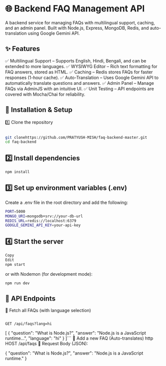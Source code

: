 
# 🌐 Backend FAQ Management API
A backend service for managing FAQs with multilingual support, caching, and an admin panel. Built with Node.js, Express, MongoDB, Redis, and auto-translation using Google Gemini API.

## ✨ Features
✅ Multilingual Support – Supports English, Hindi, Bengali, and can be extended to more languages.
✅ WYSIWYG Editor – Rich text formatting for FAQ answers, stored as HTML.
✅ Caching – Redis stores FAQs for faster responses (1-hour cache).
✅ Auto-Translation – Uses Google Gemini API to automatically translate questions and answers.
✅ Admin Panel – Manage FAQs via AdminJS with an intuitive UI.
✅ Unit Testing – API endpoints are covered with Mocha/Chai for reliability.

## 🚀 Installation & Setup
1️⃣ Clone the repository
```bash

git clonehttps://github.com/PRATYUSH-MISH/faq-backend-master.git
cd faq-backend
```
## 2️⃣ Install dependencies
```bash
npm install
```

## 3️⃣ Set up environment variables (.env)
Create a .env file in the root directory and add the following:
```bash
PORT=5000
MONGO_URI=mongodb+srv://your-db-url
REDIS_URL=redis://localhost:6379
GOOGLE_GEMINI_API_KEY=your-api-key
```
## 4️⃣ Start the server
```bash
Copy
Edit
npm start
```
or with Nodemon (for development mode):

```bash
npm run dev
```
## 📖 API Endpoints
🔹 Fetch all FAQs (with language selection)
```http

GET /api/faqs?lang=hi
```
[
  {
    "question": "What is Node.js?",
    "answer": "Node.js is a JavaScript runtime...",
    "language": "hi"
  }
]```
🔹 Add a new FAQ (Auto-translates)
http HOST /api/faqs
🔹 Request Body (JSON):


{
  "question": "What is Node.js?",
  "answer": "Node.js is a JavaScript runtime."
}

